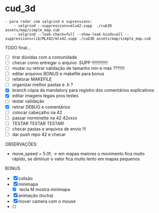 # cud_3d

    - para rodar com valgrind e supressions:
        - valgrind --suppressions=mlx42.supp  ./cub3D assets/map/simple_map.cub
        - valgrind --leak-check=full --show-leak-kinds=all --suppressions=lib/MLX42/mlx42.supp ./cub3D assets/map/simple_map.cub

TODO final...

- [ ] tirar dúvidas com a comunidade
- [ ] checar como entregar o arquivo .SUPP   !!!!!!!!!!!!!
- [ ] mudar ou retirar validação de tamanho min e max ???!!!!
- [ ] editar arquivos BONUS e makefile para bonus
- [ ] refatorar MAKEFILE
- [ ] organizar melhor pastas e .h ?
- [x] branch cópia da mandatory para registro dos comentários explicativos
- [x] editar imagens legais pros testes
- [ ] testar validação
- [x] retirar DEBUG e comentários
- [ ] colocar cabeçalho na 42
- [ ] passar norminette na 42 42xxxx
- [ ] TESTAR TESTAR TESTAR!
- [ ] checar pastas e arquivos de envio !!!
- [ ] dar push repo 42 e checar

OBSERVAÇÕES:
 - move_speed = 5.0f; -> em mapas maiores o movimento fica muito rápido, se diminuir o valor fica muito lento em mapas pequenos

 BONUS
 - [x] colisão
 - [x] minimapa
    - [x] tecla M mostra minimapa
 - [x] animação (tocha)
 - [x] mover camera com o mouse
 - [ ]
